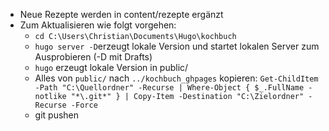 * Neue Rezepte werden in content/rezepte ergänzt
* Zum Aktualisieren wie folgt vorgehen:
  * `cd C:\Users\Christian\Documents\Hugo\kochbuch`
  * `hugo server -D`erzeugt lokale Version und startet lokalen Server zum Ausprobieren (-D mit Drafts)
  * `hugo` erzeugt lokale Version in public/
  * Alles von `public/` nach `../kochbuch_ghpages` kopieren: `Get-ChildItem -Path "C:\Quellordner" -Recurse | Where-Object { $_.FullName -notlike "*\.git*" } | Copy-Item -Destination "C:\Zielordner" -Recurse -Force`
  * git pushen
